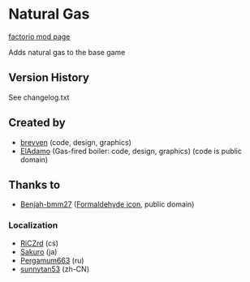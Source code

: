 # Natural Gas

[factorio mod page](https://mods.factorio.com/mod/bzgas)

Adds natural gas to the base game

## Version History
See changelog.txt

## Created by

- [brevven](https://mods.factorio.com/user/brevven) (code, design, graphics)
- [ElAdamo](https://mods.factorio.com/user/ElAdamo) (Gas-fired boiler: code, design, graphics) (code is public domain)

## Thanks to 

- [Benjah-bmm27](https://commons.wikimedia.org/wiki/User:Benjah-bmm27) ([Formaldehyde icon](https://commons.wikimedia.org/wiki/File:Formaldehyde-3D-vdW.png), public domain)

### Localization

- [RiCZrd](https://mods.factorio.com/user/RiCZrd) (cs)
- [Sakuro](https://github.com/sakuro) (ja)
- [Pergamum663](https://github.com/Pergamum663) (ru)
- [sunnytan53](https://github.com/sunnytan53) (zh-CN)

